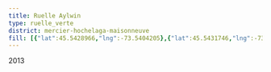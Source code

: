 ```yaml
---
title: Ruelle Aylwin
type: ruelle_verte
district: mercier-hochelaga-maisonneuve
fill: [{"lat":45.5428966,"lng":-73.5404205},{"lat":45.5431746,"lng":-73.5402435},{"lat":45.5429455,"lng":-73.5395622}]
---
```


2013